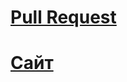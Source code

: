 # [Pull Request](https://github.com/Ilya-Cherevko/movies-explorer-frontend/tree/level-3 "level-3")

# [Сайт](https://https://titanikum.nomoredomains.sbs "https://https://titanikum.nomoredomains.sbs")

